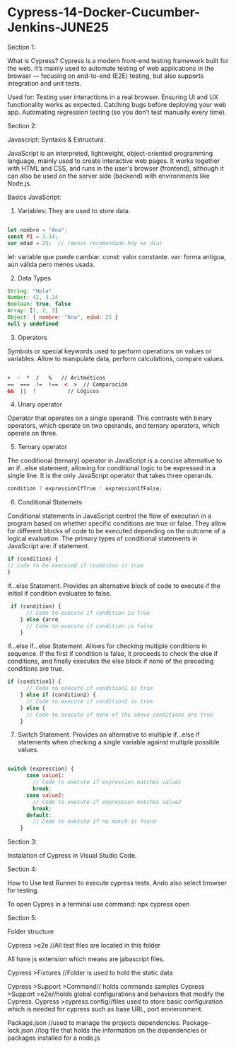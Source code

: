 # Cypress-14-Docker-Cucumber-Jenkins-JUNE25

Section 1:

What is Cypress?
Cypress is a modern front-end testing framework built for the web. It’s mainly used to automate testing of web applications in the browser — focusing on end-to-end (E2E) testing, but also supports integration and unit tests.

Used for:
Testing user interactions in a real browser.
Ensuring UI and UX functionality works as expected.
Catching bugs before deploying your web app.
Automating regression testing (so you don’t test manually every time).

Section 2:

Javascript: Syntaxis & Estructura.

JavaScript is an interpreted, lightweight, object-oriented programming language, mainly used to create interactive web pages. It works together with HTML and CSS, and runs in the user's browser (frontend), although it can also be used on the server side (backend) with environments like Node.js.

Basics JavaScript:

1. Variables:
They are used to store data.

```javascript

let nombre = "Ana";
const PI = 3.14;
var edad = 25;  // (menos recomendado hoy en día)

```

let: variable que puede cambiar.
const: valor constante.
var: forma antigua, aún válida pero menos usada.

2. Data Types

```javascript
String: "Hola"
Number: 42, 3.14
Boolean: true, false
Array: [1, 2, 3]
Object: { nombre: "Ana", edad: 25 }
null y undefined

```

3. Operators

Symbols or special keywords used to perform operations on values or variables. Allow to manipulate data, perform calculations, compare values.  

```html

+  -  *  /   %   // Aritméticos
==  ===  !=  !==  <  >  // Comparación
&&  ||  !          // Lógicos

```

4. Unary operator

Operator that operates on a single operand. This contrasts with binary operators, which operate on two operands, and ternary operators, which operate on three.

5. Ternary operator

The conditional (ternary) operator in JavaScript is a concise alternative to an if...else statement, allowing for conditional logic to be expressed in a single line. It is the only JavaScript operator that takes three operands. 

```javascript
condition ? expressionIfTrue : expressionIfFalse;
```

6. Conditional Statemets

Conditional statements in JavaScript control the flow of execution in a program based on whether specific conditions are true or false. They allow for different blocks of code to be executed depending on the outcome of a logical evaluation.
The primary types of conditional statements in JavaScript are: if statement.  

```javascript
if (condition) {
// code to be executed if condition is true
}
```

if...else Statement.
Provides an alternative block of code to execute if the initial if condition evaluates to false. 

```javascript
 if (condition) {
      // Code to execute if condition is true
    } else {arre
      // Code to execute if condition is false
    }
```

if...else if...else Statement.
Allows for checking multiple conditions in sequence. If the first if condition is false, it proceeds to check the else if conditions, and finally executes the else block if none of the preceding conditions are true.

```javascript
if (condition1) {
      // Code to execute if condition1 is true
    } else if (condition2) {
      // Code to execute if condition2 is true
    } else {
      // Code to execute if none of the above conditions are true
    }
```

7. Switch Statement.
Provides an alternative to multiple if...else if statements when checking a single variable against multiple possible values.

```javascript

switch (expression) {
      case value1:
        // Code to execute if expression matches value1
        break;
      case value2:
        // Code to execute if expression matches value2
        break;
      default:
        // Code to execute if no match is found
    }
```

Section 3:

Instalation of Cypress in Visual Studio Code.

Section 4:

How to Use test Runner to execute cypress tests. Ando also select browser for testing. 

To open Cypres in a terminal use command: npx cypress open

Section 5:

Folder structure

Cypress >e2e //All test files are located in this folder

All have js extension which means are jabascript files. 

Cypress >Fixtures //Folder is used to hold the static data

Cypress >Support >Command// holds commands samples
Cypress >Support >e2e//holds global configurations and behaviors that modify the Cypress.
Cypress >cypress.config//files used to store basic configuration which is needed for cypress such as base URL, port envieronment.

Package.json //used to manage the projects dependencies.
Package-lock.json //log file that holds the information on the dependencies or packages installed for a node.js


